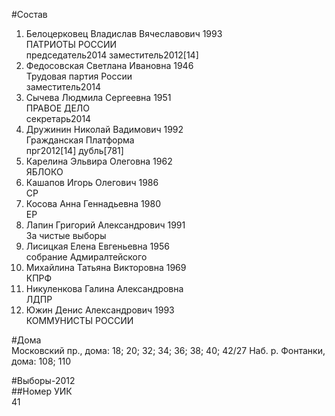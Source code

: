 #Состав  
1. Белоцерковец Владислав Вячеславович 1993  
    ПАТРИОТЫ РОССИИ  
    председатель2014 заместитель2012[14]  
2. Федосовская Светлана Ивановна 1946  
    Трудовая партия России  
    заместитель2014  
3. Сычева Людмила Сергеевна 1951  
    ПРАВОЕ ДЕЛО  
    секретарь2014  
4. Дружинин Николай Вадимович 1992  
    Гражданская Платформа  
    прг2012[14] дубль[781]  
5. Карелина Эльвира Олеговна 1962  
    ЯБЛОКО  
6. Кашапов Игорь Олегович 1986  
    СР  
7. Косова Анна Геннадьевна 1980  
    ЕР  
8. Лапин Григорий Александрович 1991  
    За чистые выборы  
9. Лисицкая Елена Евгеньевна 1956  
    собрание Адмиралтейского  
10. Михайлина Татьяна Викторовна 1969  
    КПРФ  
11. Никуленкова Галина Александровна  
    ЛДПР  
12. Южин Денис Александрович 1993  
    КОММУНИСТЫ РОССИИ  

#Дома  
Московский пр., дома: 18; 20; 32; 34; 36; 38; 40; 42/27 Наб. р. Фонтанки, дома: 108; 110  
  
#Выборы-2012  
##Номер УИК  
41  
